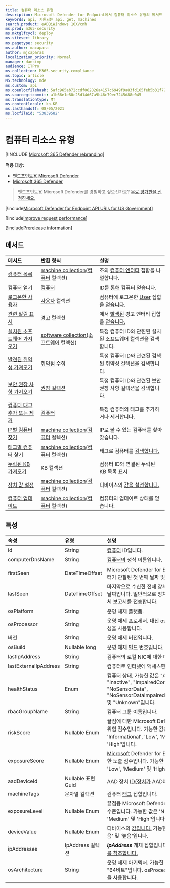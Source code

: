 ```yaml
---
title: 컴퓨터 리소스 유형
description: Microsoft Defender for Endpoint에서 컴퓨터 리소스 유형의 메서드 및 속성에 대해 자세히 알아보습니다.
keywords: api, 지원되는 api, get, machines
search.product: eADQiWindows 10XVcnh
ms.prod: m365-security
ms.mktglfcycl: deploy
ms.sitesec: library
ms.pagetype: security
ms.author: macapara
author: mjcaparas
localization_priority: Normal
manager: dansimp
audience: ITPro
ms.collection: M365-security-compliance
ms.topic: article
MS.technology: mde
ms.custom: api
ms.openlocfilehash: 5afc965ab72ccdf062826a4157c6949f9a83fd165feb5b31f72dd67fda4e9e93
ms.sourcegitcommit: a1b66e1e80c25d14d67a9b46c79ec7245d88e045
ms.translationtype: MT
ms.contentlocale: ko-KR
ms.lasthandoff: 08/05/2021
ms.locfileid: "53839582"
---
```

# <a name="machine-resource-type"></a>컴퓨터 리소스 유형

[!INCLUDE [Microsoft 365 Defender rebranding](../../includes/microsoft-defender.md)]

**적용 대상:**
- [엔드포인트용 Microsoft Defender](https://go.microsoft.com/fwlink/p/?linkid=2154037)
- [Microsoft 365 Defender](https://go.microsoft.com/fwlink/?linkid=2118804)

> 엔드포인트용 Microsoft Defender를 경험하고 싶으신가요? [무료 평가판을 신청하세요.](https://signup.microsoft.com/create-account/signup?products=7f379fee-c4f9-4278-b0a1-e4c8c2fcdf7e&ru=https://aka.ms/MDEp2OpenTrial?ocid=docs-wdatp-exposedapis-abovefoldlink)

[!include[Microsoft Defender for Endpoint API URIs for US Government](../../includes/microsoft-defender-api-usgov.md)]

[!include[Improve request performance](../../includes/improve-request-performance.md)]

[!include[Prerelease information](../../includes/prerelease.md)]

## <a name="methods"></a>메서드

메서드|반환 형식 |설명
:---|:---|:---
[컴퓨터 목록](get-machines.md) | [machine collection(컴퓨터](machine.md) 컬렉션) | 조의 [컴퓨터 엔터티](machine.md) 집합을 나열합니다.
[컴퓨터 얻기](get-machine-by-id.md) | [컴퓨터](machine.md) | ID를 [통해](machine.md) 컴퓨터 얻습니다.
[로그온한 사용자](get-machine-log-on-users.md) | [사용자](user.md) 컬렉션 | 컴퓨터에 로그온한 [User](user.md) 집합을 [얻습니다.](machine.md)
[관련 알림 표시](get-machine-related-alerts.md) | [경고](alerts.md) 컬렉션 | 에서 [발생된](alerts.md) 경고 엔터티 집합을 [얻습니다.](machine.md)
[설치된 소프트웨어 가져오기](get-installed-software.md) | [software collection(소프트웨어](software.md) 컬렉션) | 특정 컴퓨터 ID와 관련된 설치된 소프트웨어 컬렉션을 검색합니다.
[발견된 취약성 가져오기](get-discovered-vulnerabilities.md) | [취약점](vulnerability.md) 수집 | 특정 컴퓨터 ID와 관련된 검색된 취약성 컬렉션을 검색합니다.
[보안 권장 사항 가져오기](get-security-recommendations.md) | [권장 컬렉션](recommendation.md) | 특정 컴퓨터 ID와 관련된 보안 권장 사항 컬렉션을 검색합니다.
[컴퓨터 태그 추가 또는 제거](add-or-remove-machine-tags.md) | [컴퓨터](machine.md) | 특정 컴퓨터의 태그를 추가하거나 제거합니다.
[IP별 컴퓨터 찾기](find-machines-by-ip.md) | [machine collection(컴퓨터](machine.md) 컬렉션) | IP로 볼 수 있는 컴퓨터를 찾아 찾습니다.
[태그별 컴퓨터 찾기](find-machines-by-tag.md) | [machine collection(컴퓨터](machine.md) 컬렉션) | 태그로 컴퓨터를 [검색합니다.](machine-tags.md)
[누락된 KB 가져오기](get-missing-kbs-machine.md) | KB 컬렉션 | 컴퓨터 ID와 연결된 누락된 KB 목록 표시
[장치 값 설정](set-device-value.md)| [machine collection(컴퓨터](machine.md) 컬렉션) | 디바이스의 [값을 설정합니다.](tvm-assign-device-value.md)
[컴퓨터 업데이트](update-machine-method.md) |[machine collection(컴퓨터](machine.md) 컬렉션) | 컴퓨터의 업데이트 상태를 얻습니다.

## <a name="properties"></a>특성

속성 |   유형   |   설명
:---|:---|:---
id | String | [컴퓨터](machine.md) ID입니다.
computerDnsName | String | [컴퓨터의](machine.md) 정식 이름입니다.
firstSeen | DateTimeOffset | Microsoft Defender for [](machine.md) Endpoint에서 컴퓨터가 관찰된 첫 번째 날짜 및 시간입니다.
lastSeen | DateTimeOffset |마지막으로 수신한 전체 장치 보고서의 시간 및 날짜입니다. 일반적으로 장치는 24시간마다 전체 보고서를 전송합니다.
osPlatform | String | 운영 체제 플랫폼.
osProcessor | String | 운영 체제 프로세서. 대신 osArchitecture 속성을 사용합니다.
버전 | String | 운영 체제 버전입니다.
osBuild | Nullable long | 운영 체제 빌드 번호입니다.
lastIpAddress | String | 컴퓨터의 로컬 NIC에 대한 마지막 [IP입니다.](machine.md)
lastExternalIpAddress | String | 컴퓨터로 인터넷에 [](machine.md) 액세스한 마지막 IP입니다.
healthStatus | Enum | [컴퓨터](machine.md) 상태. 가능한 값은 "Active", "Inactive", "ImpairedCommunication", "NoSensorData", "NoSensorDataImpairedCommunication" 및 "Unknown"입니다. 
rbacGroupName | String | 컴퓨터 그룹 이름입니다.
riskScore | Nullable Enum | 끝점에 대한 Microsoft Defender에서 평가한 위험 점수입니다. 가능한 값은 'None', 'Informational', 'Low', 'Medium' 및 'High'입니다.
exposureScore | Nullable Enum | [Microsoft](tvm-exposure-score.md) Defender for Endpoint에서 평가한 노출 점수입니다. 가능한 값은 'None', 'Low', 'Medium' 및 'High'입니다.
aadDeviceId | Nullable 표현 Guid | AAD 장치 [ID(장치가](machine.md) AAD에 가입된 경우).
machineTags | 문자열 컬렉션 | 컴퓨터 [태그](machine.md) 집합입니다.
exposureLevel | Nullable Enum | 끝점용 Microsoft Defender에서 평가한 노출 수준입니다. 가능한 값은 'None', 'Low', 'Medium' 및 'High'입니다.
deviceValue | Nullable Enum | 디바이스의 [값입니다.](tvm-assign-device-value.md) 가능한 값은 '보통', '낮음' 및 '높음'입니다.
ipAddresses | IpAddress 컬렉션 | ***IpAddress*** 개체 집합입니다. 컴퓨터 [API 보기를 참조합니다.](get-machines.md)
osArchitecture | String | 운영 체제 아키텍처. 가능한 값은 "32비트", "64비트"입니다. osProcessor 대신 이 속성을 사용합니다.


